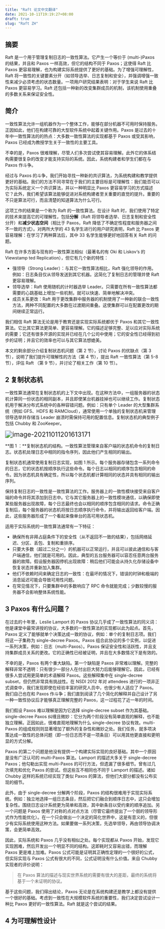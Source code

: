 ```yaml
---
title: "Raft 论文中文翻译"
date: 2021-10-11T19:19:27+08:00
draft: true
slug: "Raft ZH"
---
```


## 摘要

Raft 是一个用于管理复制日志的一致性算法。它产生一个等价于 (multi-)Paxos 的结果，并且和 Paxos 一样高效，但它的结构不同于 Paxos；这使得 Raft 比 Paxos 更容易理解，也为构建实际系统提供了更好的基础。为了增强可理解性，Raft 将一致性的关键要素分开（如领导选举、日志复制和安全），并强调增强一致性来减少必须考虑的状态数量。一项用户研究结果表明：对于学生来说 Raft 比 Paxos 更容易学习。Raft 还包括一种新的改变集群成员的机制，该机制使用重叠的多数关系来保证安全性。

## 简介

一致性算法允许一组机器作为一个整体工作，能够在部分机器不可用时保持服务。正因如此，他们在构建可靠的大型软件系统中起着关键作用。Paxos 是过去的十年中一致性算法的的热点：大多数一致性算法的实现都基于 Paxos 或受其影响，Paxos 已经成为教授学生关于一致性的主要工具。

不幸的是，Paxos 很难理解，尽管人们多次尝试使其容易理解。此外它的体系结构需要很复杂的改变才能支持实际的系统。因此，系统构建者和学生们都在与 Paxos 作斗争。

经过与 Paxos 的斗争，我们开始寻找一种新的共识算法，为系统构建和教学提供更好的基础。我们的方法不同寻常在于我们的主要目标是可理解性：我们能否可以为实际系统定义一个共识算法，并以一种明显比 Paxos 更容易学习的方式描述它？此外，我们希望该算法能够促进对系统构建者至关重要的直觉的提升。重要的不只是算法可行，而且清楚的知道算法为什么可行。

这项工作的结果是一个称为 Raft 的一致性算法。在设计 Raft 时，我们使用了特定的技术来提高它的可理解性，包括**分解**（Raft 将领导者选举、日志复制和安全性分开）和**减少状态空间**（相比于 Paxos，Raft 降低了不确定性程度和服务器之间不一致的方式）。对两所大学的 43 名学生进行的用户研究表明，Raft 比 Paxos 更容易理解：在学习了两种算法后，其中 33 名学生能够更好地回答有关 Raft 的问题。

Raft 在许多方面与现有的一致性算法相似（最著名的有 Oki 和 Liskov‘s 的 Viewstamp ted Replication），但它有几个新的特性：

- 强领导（Strong  Leader）：与其它一致性算法相比，Raft 强化领导的作用。例如：日志条目仅从领导发送到其它机器。这简化了复制日志的管理并使 Raft 更容易理解。
- 领导选举：Raft 使用随机的计时器选举 Leader。只需要在所有一致性算法都需要的心跳基础上增加一些机制，就可以快速、简单地解决冲突。
- 成员关系更改：Raft 用于更改集群中服务器的机制使用了一种新的联合一致性方法，两种不同配置的大多数在过渡期间重叠。这使集群可以在配置更改的期间继续正常运行。

我们相信 Raft 算法无论是用于教育还是实现实际系统都优于 Paxos 和其它一致性算法。它比其它算法更简单、更容易理解。它的描述足够完整、足以应对实际系统的需要；它还有很多开源的实现并已经在几个公司中使用；它的安全性已经得到初步的证明；并且它的效率也可以与其它算法想媲美。

本文的剩余部分介绍复制状态机问题（第 2 节），讨论 Paxos 的优缺点（第 3 节），说明了我们提升可理解性的方法（第 4 节），提出 Raft 一致性算法（第 5-8 节），评估 Raft （第 9 节），并讨论了相关工作（第 10 节）。

## 2 复制状态机

一致性算法通常在复制状态机的上下文中出现。在这种方法中，一组服务器的状态机计算同一份状态的相同副本，并且即使某台机器挂掉也可以继续工作。复制状态机用于解决分布式系统中的各种容错问题。例如：只有单个 Leader 的大型集群系统（例如 GFS、HDFS 和 RAMCloud），通常使用一个单独的复制状态机来管理领导选举并存储当 Leader 崩溃时需保持可用的配置信息。复制状态机的典型例子包括 Chubby 和 ZooKeeper。

<img src="C:\Users\iment\AppData\Roaming\Typora\typora-user-images\image-20211011201613171.png" alt="image-20211011201613171" style="zoom:150%;" />

**图 1 ：**复制状态机的结构。一致性算法管理来自客户端的状态机命令的复制日志。状态机处理日志中相同的指令序列，因此他们产生相同的输出。

复制状态机通常使用复制日志实现，如图 1 所示。每个服务器存储包含一系列命令的日志，它的状态机按顺序执行这些命令。每个日志以相同的顺序包含相同的命令。因为状态机具有确定性，所以每个状态机都计算相同的状态并具有相同的输出序列。

保持复制日志的一致性是一致性算法的工作。服务器上的一致性模块接受来自客户端的命令并将其添加到日志中。它与其它服务器上的一致性模块通信，以确保即使某些服务器出现故障，每个日志最终也会以相同的顺序包含相同的请求。命令正确复制后，每个服务器的状态机将按日志顺序执行命令，并将输出返回给客户端。因此，这些服务器形成了一个看起来像单台的高可用状态机。

适用于实际系统的一致性算法通常有一下特征：

- 确保所有非拜占庭条件下的安全性（从不返回不一致的结果），包括网络延迟、分区、丢包、复制和重排序。
- 只要大多数（超过二分之一）的机器可以正常运行，并且可以彼此通信和与客户端通信，他们就是可用的。因此，典型的五台服务器可以容忍任意两台服务器的故障。假设服务器因停机出现故障：稍后他们可能会从持久化存储设备中恢复状态并重新加入集群。
- 他们不依赖时间来确定日志的一致性：在最坏的情况下，错误的时钟和极端的消息延迟可能会导致可用性问题。
- 在常见情况下，只要集群中的多数响应了 RPC 命令就能完成；少数较慢的服务器不会影响整体系统性能。

## 3 Paxos 有什么问题？

在过去的十年里，Leslie Lamport 的 Paxos 协议几乎成了一致性算法的同义词：他是课堂中最常讲授的协议，大多数的一致性算法的实现都以此为起点。首先，Paxos 定义了能够就单个决策达成一致的协议，例如：单个的复制日志项。我们将这一子集称为 single-decree Paxos。Paxos 组合此协议的多个实例，以促进一系列决策，例如：日志（multi-Paxos）。Paxos 保证安全性和活跃性，并且支持集群成员关系的更改。它的正确性已经被证明，并且在大多数情况下是有效的。

不幸的是，Paxos 有两个重大缺陷。第一个缺陷是 Paxos 非常难以理解。完整的解释非常不透明：只有很少一部分人在付出巨大努力后能够理解它。因此，已经有很多人尝试用更简单的术语解释 Paxos。这些解释集中在 single-decree subset，但仍然非常具有挑战性。在 NSDI 2012 年对 attendees 进行的一项非正式调查中，我们发现即使在经验丰富的研究人员中，也很少有人适应了 Paxos。我们自己也在和 Paxos 作斗争；我们直到阅读了几个简化的解释并自己设计了另一种一致性协议后才能够真正理解完整的 Paxos，这一过程花了近一年的时间。

我们假设 Paxos 难以理解是因为它选择 single-decree subset 作为其基础。single-decree Paxos 纠缠且微妙：它分为两个阶段没有简单直观的解释，也不能独立理解。正因如此，很难直观地理解为什么 single-decree 协议有效。multi-Paxos 的组成规则则显著增加了额外的复杂性和微妙之处。我们任务，就多项决策达成一致性的总体问题（即一份日志而不是一项条目）可以用其他更直接和更明显的方式分解。

Paxos 的第二个问题是他没有提供一个构建实际实现的良好基础。其中一个原因是没有广泛认可的 multi-Paxos 算法。Lamport 的描述大多关于 single-decree Paxos；他勾勒出实现 multi-Paxos 的可行方法，但遗漏了很多细节。曾有过几次填充和优化 Paxos 的尝试。但这些互不相同也不同于 Lamport 的描述。诸如 Chubby 这样的系统已经实现了类似 Paxos 的算法，但他们大部分都没有公布实现的细节。

此外，由于 single-decree 分解两个阶段，Paxos 的结构很难用于实现实际系统。例如：独立地选择一组日志条目，然后把它们融合到顺序日志中，这只会增加复杂性。围绕日志设计系统更为简单和高效，其中新条目以受约束的顺序追加。另一个问题是 Paxos 使用了对称的点对点方法（尽管它最终提出了一个弱的领导形式作为性能优化）。在一个只会做出一个决定的简化世界中，这是有意义的，但很少有实际系统使用这种方法。如果要做一系列决策，先选举领导，再由领导协调决策，会更简单高效。

因此，实际系统和 Paxos 几乎没有相似之处。每个实现都从 Paxos 开始，发现它实现困难，然后开发出一个明显不同的结构。这即耗时又容易出错，而理解 Paxos 更是难上加难。Paxos 公式可能是证明其正确性定理的一个很好的公式，但实际实现与 Paxos 公式有很大的不同，公式证明没有什么价值。来自 Chubby 实现者的评价说明：

> 在 Paxos 算法的描述与现实世界系统的需要有很大的差距，最终的系统将基于一个未证明的协议。

基于这些问题，我们得出结论，Paxos 无论是在系统构建还是教学上都没有提供一个很好的基础。考虑到一致性在大规模软件系统的重要性，我们决定尝试设计一种比 Paxos 更好的一致性算法。Raft 就是这个尝试的结果。

## 4 为可理解性设计
